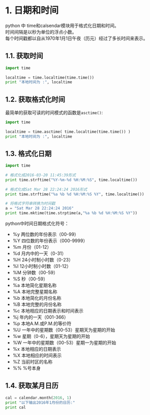 # 1. 日期和时间
python 中 time和calsendar模块用于格式化日期和时间。    
时间间隔是以秒为单位的浮点小数。    
每个时间戳都以自从1970年1月1日午夜（历元）经过了多长时间来表示。    

## 1.1. 获取时间
```python
import time
 
localtime = time.localtime(time.time())
print "本地时间为 :", localtime
```

## 1.2. 获取格式化时间
最简单的获取可读的时间模式的函数是`asctime()`:    
```python
import time
 
localtime = time.asctime( time.localtime(time.time()) )
print "本地时间为 :", localtime
```

## 1.3. 格式化日期
```python
import time
 
# 格式化成2016-03-20 11:45:39形式
print time.strftime("%Y-%m-%d %H:%M:%S", time.localtime()) 
 
# 格式化成Sat Mar 28 22:24:24 2016形式
print time.strftime("%a %b %d %H:%M:%S %Y", time.localtime()) 
  
# 将格式字符串转换为时间戳
a = "Sat Mar 28 22:24:24 2016"
print time.mktime(time.strptime(a,"%a %b %d %H:%M:%S %Y"))
```

python中时间日期格式化符号：
- %y 两位数的年份表示（00-99）
- %Y 四位数的年份表示（000-9999）
- %m 月份（01-12）
- %d 月内中的一天（0-31）
- %H 24小时制小时数（0-23）
- %I 12小时制小时数（01-12）
- %M 分钟数（00-59）
- %S 秒（00-59）
- %a 本地简化星期名称
- %A 本地完整星期名称
- %b 本地简化的月份名称
- %B 本地完整的月份名称
- %c 本地相应的日期表示和时间表示
- %j 年内的一天（001-366）
- %p 本地A.M.或P.M.的等价符
- %U 一年中的星期数（00-53）星期天为星期的开始
- %w 星期（0-6），星期天为星期的开始
- %W 一年中的星期数（00-53）星期一为星期的开始
- %x 本地相应的日期表示
- %X 本地相应的时间表示
- %Z 当前时区的名称
- %% %号本身

## 1.4. 获取某月日历
```python
cal = calendar.month(2016, 1)
print "以下输出2016年1月份的日历:"
print cal
```